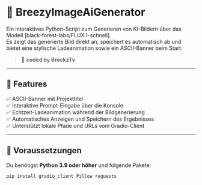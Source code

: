 # 🎨 BreezyImageAiGenerator

Ein interaktives Python-Script zum Generieren von KI-Bildern über das Modell [black-forest-labs/FLUX.1-schnell].  
Es zeigt das generierte Bild direkt an, speichert es automatisch ab und bietet eine stylische Ladeanimation sowie ein ASCII-Banner beim Start.  

> 🧠 **coded by BreckzTv**

---

## 🚀 Features

✅ ASCII-Banner mit Projekttitel  
✅ Interaktive Prompt-Eingabe über die Konsole  
✅ Echtzeit-Ladeanimation während der Bildgenerierung  
✅ Automatisches Anzeigen und Speichern des Ergebnisses  
✅ Unterstützt lokale Pfade und URLs vom Gradio-Client  

---

## 🧩 Voraussetzungen

Du benötigst **Python 3.9 oder höher** und folgende Pakete:

```bash
pip install gradio_client Pillow requests

